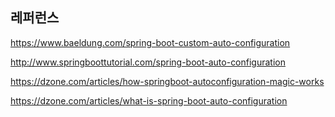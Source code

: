 


## 레퍼런스 ##

https://www.baeldung.com/spring-boot-custom-auto-configuration

http://www.springboottutorial.com/spring-boot-auto-configuration

https://dzone.com/articles/how-springboot-autoconfiguration-magic-works

https://dzone.com/articles/what-is-spring-boot-auto-configuration

